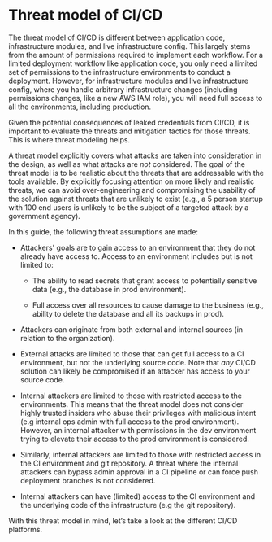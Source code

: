 # Threat model of CI/CD

The threat model of CI/CD is different between application code, infrastructure modules, and live infrastructure config.
This largely stems from the amount of permissions required to implement each workflow. For a limited deployment workflow
like application code, you only need a limited set of permissions to the infrastructure environments to conduct a
deployment. However, for infrastructure modules and live infrastructure config, where you handle arbitrary
infrastructure changes (including permissions changes, like a new AWS IAM role), you will need full access to all the
environments, including production.

Given the potential consequences of leaked credentials from CI/CD, it is important to evaluate the threats and
mitigation tactics for those threats. This is where threat modeling helps.

A threat model explicitly covers what attacks are taken into consideration in the design, as well as what attacks are
_not_ considered. The goal of the threat model is to be realistic about the threats that are addressable with the
tools available. By explicitly focusing attention on more likely and realistic threats, we can avoid over-engineering and
compromising the usability of the solution against threats that are unlikely to exist (e.g., a 5 person startup with 100
end users is unlikely to be the subject of a targeted attack by a government agency).

In this guide, the following threat assumptions are made:

- Attackers' goals are to gain access to an environment that they do not already have access to. Access to an
  environment includes but is not limited to:

  - The ability to read secrets that grant access to potentially sensitive data (e.g., the database in prod
    environment).

  - Full access over all resources to cause damage to the business (e.g., ability to delete the database and all its
    backups in prod).

- Attackers can originate from both external and internal sources (in relation to the organization).

- External attacks are limited to those that can get full access to a CI environment, but not the underlying source
  code. Note that _any_ CI/CD solution can likely be compromised if an attacker has access to your source code.

- Internal attackers are limited to those with restricted access to the environments. This means that the threat model
  does not consider highly trusted insiders who abuse their privileges with malicious intent (e.g
  internal ops admin with full access to the prod environment). However, an internal attacker with permissions in the
  dev environment trying to elevate their access to the prod environment is considered.

- Similarly, internal attackers are limited to those with restricted access in the CI environment and git repository. A
  threat where the internal attackers can bypass admin approval in a CI pipeline or can force push deployment branches
  is not considered.

- Internal attackers can have (limited) access to the CI environment and the underlying code of the infrastructure (e.g
  the git repository).

With this threat model in mind, let’s take a look at the different CI/CD platforms.
